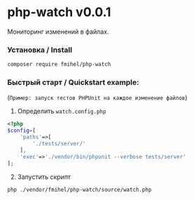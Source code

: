 # php-watch v0.0.1
Мониторинг изменений в файлах.
### Установка / Install
```bash
composer require fmihel/php-watch 
``` 
### Быстрый старт / Quickstart example:
(```Пример: запуск тестов PHPUnit на каждое изменение файлов```)
1. Определить `watch.config.php`
```php
<?php
$config=[
    'paths'=>[
        './tests/server/'
    ],
    'exec'=>'./vendor/bin/phpunit --verbose tests/server'
];    
```
2. Запустить скрипт 
```bash
php ./vendor/fmihel/php-watch/source/watch.php

```

